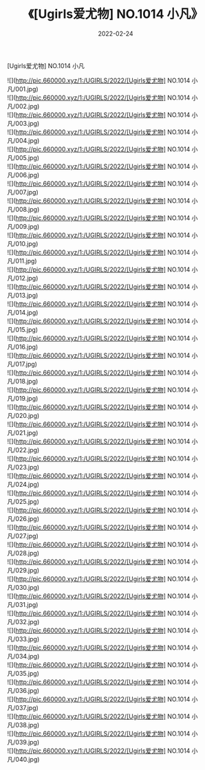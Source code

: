 ﻿---
layout: post
title:  《[Ugirls爱尤物] NO.1014 小凡》
date:   2022-02-24
img: http://pic.660000.xyz/1:/UGIRLS/2022/[Ugirls爱尤物] NO.1014 小凡/000.jpg
categories: [美女, 清纯, 唯美]
---

[Ugirls爱尤物] NO.1014 小凡

 ![](http://pic.660000.xyz/1:/UGIRLS/2022/[Ugirls爱尤物] NO.1014 小凡/001.jpg) <br>![](http://pic.660000.xyz/1:/UGIRLS/2022/[Ugirls爱尤物] NO.1014 小凡/002.jpg) <br>![](http://pic.660000.xyz/1:/UGIRLS/2022/[Ugirls爱尤物] NO.1014 小凡/003.jpg) <br>![](http://pic.660000.xyz/1:/UGIRLS/2022/[Ugirls爱尤物] NO.1014 小凡/004.jpg) <br>![](http://pic.660000.xyz/1:/UGIRLS/2022/[Ugirls爱尤物] NO.1014 小凡/005.jpg) <br>![](http://pic.660000.xyz/1:/UGIRLS/2022/[Ugirls爱尤物] NO.1014 小凡/006.jpg) <br>![](http://pic.660000.xyz/1:/UGIRLS/2022/[Ugirls爱尤物] NO.1014 小凡/007.jpg) <br>![](http://pic.660000.xyz/1:/UGIRLS/2022/[Ugirls爱尤物] NO.1014 小凡/008.jpg) <br>![](http://pic.660000.xyz/1:/UGIRLS/2022/[Ugirls爱尤物] NO.1014 小凡/009.jpg) <br>![](http://pic.660000.xyz/1:/UGIRLS/2022/[Ugirls爱尤物] NO.1014 小凡/010.jpg) <br>![](http://pic.660000.xyz/1:/UGIRLS/2022/[Ugirls爱尤物] NO.1014 小凡/011.jpg) <br>![](http://pic.660000.xyz/1:/UGIRLS/2022/[Ugirls爱尤物] NO.1014 小凡/012.jpg) <br>![](http://pic.660000.xyz/1:/UGIRLS/2022/[Ugirls爱尤物] NO.1014 小凡/013.jpg) <br>![](http://pic.660000.xyz/1:/UGIRLS/2022/[Ugirls爱尤物] NO.1014 小凡/014.jpg) <br>![](http://pic.660000.xyz/1:/UGIRLS/2022/[Ugirls爱尤物] NO.1014 小凡/015.jpg) <br>![](http://pic.660000.xyz/1:/UGIRLS/2022/[Ugirls爱尤物] NO.1014 小凡/016.jpg) <br>![](http://pic.660000.xyz/1:/UGIRLS/2022/[Ugirls爱尤物] NO.1014 小凡/017.jpg) <br>![](http://pic.660000.xyz/1:/UGIRLS/2022/[Ugirls爱尤物] NO.1014 小凡/018.jpg) <br>![](http://pic.660000.xyz/1:/UGIRLS/2022/[Ugirls爱尤物] NO.1014 小凡/019.jpg) <br>![](http://pic.660000.xyz/1:/UGIRLS/2022/[Ugirls爱尤物] NO.1014 小凡/020.jpg) <br>![](http://pic.660000.xyz/1:/UGIRLS/2022/[Ugirls爱尤物] NO.1014 小凡/021.jpg) <br>![](http://pic.660000.xyz/1:/UGIRLS/2022/[Ugirls爱尤物] NO.1014 小凡/022.jpg) <br>![](http://pic.660000.xyz/1:/UGIRLS/2022/[Ugirls爱尤物] NO.1014 小凡/023.jpg) <br>![](http://pic.660000.xyz/1:/UGIRLS/2022/[Ugirls爱尤物] NO.1014 小凡/024.jpg) <br>![](http://pic.660000.xyz/1:/UGIRLS/2022/[Ugirls爱尤物] NO.1014 小凡/025.jpg) <br>![](http://pic.660000.xyz/1:/UGIRLS/2022/[Ugirls爱尤物] NO.1014 小凡/026.jpg) <br>![](http://pic.660000.xyz/1:/UGIRLS/2022/[Ugirls爱尤物] NO.1014 小凡/027.jpg) <br>![](http://pic.660000.xyz/1:/UGIRLS/2022/[Ugirls爱尤物] NO.1014 小凡/028.jpg) <br>![](http://pic.660000.xyz/1:/UGIRLS/2022/[Ugirls爱尤物] NO.1014 小凡/029.jpg) <br>![](http://pic.660000.xyz/1:/UGIRLS/2022/[Ugirls爱尤物] NO.1014 小凡/030.jpg) <br>![](http://pic.660000.xyz/1:/UGIRLS/2022/[Ugirls爱尤物] NO.1014 小凡/031.jpg) <br>![](http://pic.660000.xyz/1:/UGIRLS/2022/[Ugirls爱尤物] NO.1014 小凡/032.jpg) <br>![](http://pic.660000.xyz/1:/UGIRLS/2022/[Ugirls爱尤物] NO.1014 小凡/033.jpg) <br>![](http://pic.660000.xyz/1:/UGIRLS/2022/[Ugirls爱尤物] NO.1014 小凡/034.jpg) <br>![](http://pic.660000.xyz/1:/UGIRLS/2022/[Ugirls爱尤物] NO.1014 小凡/035.jpg) <br>![](http://pic.660000.xyz/1:/UGIRLS/2022/[Ugirls爱尤物] NO.1014 小凡/036.jpg) <br>![](http://pic.660000.xyz/1:/UGIRLS/2022/[Ugirls爱尤物] NO.1014 小凡/037.jpg) <br>![](http://pic.660000.xyz/1:/UGIRLS/2022/[Ugirls爱尤物] NO.1014 小凡/038.jpg) <br>![](http://pic.660000.xyz/1:/UGIRLS/2022/[Ugirls爱尤物] NO.1014 小凡/039.jpg) <br>![](http://pic.660000.xyz/1:/UGIRLS/2022/[Ugirls爱尤物] NO.1014 小凡/040.jpg) <br>